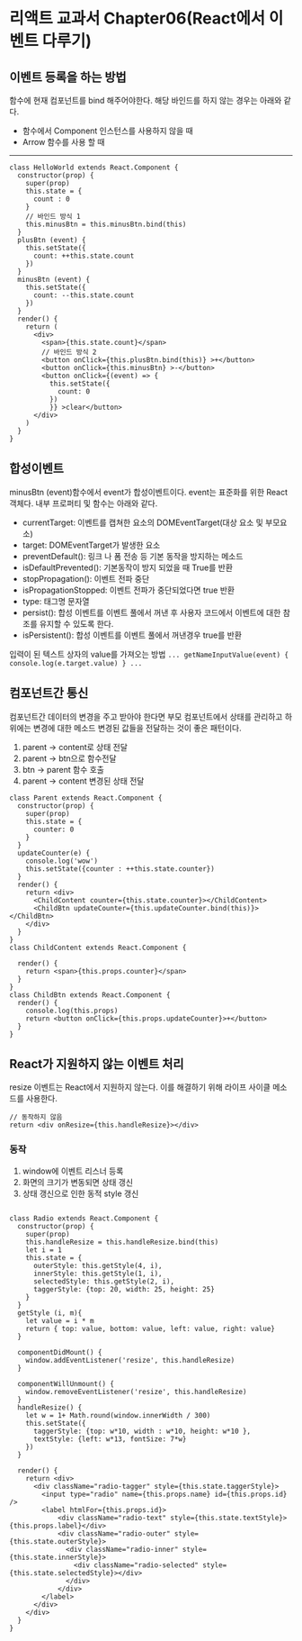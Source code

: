 # 리액트 교과서 Chapter06(React에서 이벤트 다루기)

## 이벤트 등록을 하는 방법
함수에 현재 컴포넌트를 bind 해주어야한다.
해당 바인드를 하지 않는 경우는 아래와 같다.

- 함수에서 Component 인스턴스를 사용하지 않을 때
- Arrow 함수를 사용 할 때

--- 

```
class HelloWorld extends React.Component {
  constructor(prop) {
    super(prop)
    this.state = {
      count : 0
    }
    // 바인드 방식 1
    this.minusBtn = this.minusBtn.bind(this)
  }
  plusBtn (event) {
    this.setState({
      count: ++this.state.count
    })
  }
  minusBtn (event) {
    this.setState({
      count: --this.state.count
    })
  }
  render() {
    return (
      <div>
        <span>{this.state.count}</span>
        // 바인드 방식 2
        <button onClick={this.plusBtn.bind(this)} >+</button>
        <button onClick={this.minusBtn} >-</button>
        <button onClick={(event) => {
          this.setState({
            count: 0
          })
          }} >clear</button>
      </div>
    )
  }
}
```

## 합성이벤트
minusBtn (event)함수에서 event가 합성이벤트이다.
event는 표준화를 위한 React 객체다.
내부 프로퍼티 및 함수는 아래와 같다.

- currentTarget: 이벤트를 캡쳐한 요소의 DOMEventTarget(대상 요소 및 부모요소)
- target: DOMEventTarget가 발생한 요소
- preventDefault(): 링크 나 폼 전송 등 기본 동작을 방지하는 메소드
- isDefaultPrevented(): 기본동작이 방지 되었을 때 True를 반환
- stopPropagation(): 이벤트 전파 중단
- isPropagationStopped: 이벤트 전파가 중단되었다면 true 반환
- type: 태그명 문자열
- persist(): 합성 이벤트를 이벤트 풀에서 꺼낸 후 사용자 코드에서 이벤트에 대한 참조를 유지할 수 있도록 한다.
- isPersistent(): 합성 이벤트를 이벤트 풀에서 꺼낸경우 true를 반환 

입력이 된 텍스트 상자의 value를 가져오는 방법
``
...
getNameInputValue(event) {
  console.log(e.target.value)
}
...
``

## 컴포넌트간 통신
컴포넌트간 데이터의 변경을 주고 받아야 한다면 부모 컴포넌트에서 상태를 관리하고 하위에는 변경에 대한 메소드
변경된 값들을 전달하는 것이 좋은 패턴이다.
1. parent -> content로 상태 전달
2. parent -> btn으로 함수전달
3. btn -> parent 함수 호출
4. parent -> content 변경된 상태 전달

```
class Parent extends React.Component {
  constructor(prop) {
    super(prop)
    this.state = {
      counter: 0
    }
  }
  updateCounter(e) {
    console.log('wow')
    this.setState({counter : ++this.state.counter})
  }
  render() {
    return <div>
      <ChildContent counter={this.state.counter}></ChildContent>
      <ChildBtn updateCounter={this.updateCounter.bind(this)}></ChildBtn>
    </div>
  }
}
class ChildContent extends React.Component {
  
  render() {
    return <span>{this.props.counter}</span>
  }
}
class ChildBtn extends React.Component {
  render() {
    console.log(this.props)
    return <button onClick={this.props.updateCounter}>+</button>
  }
}
```

## React가 지원하지 않는 이벤트 처리
resize 이벤트는 React에서 지원하지 않는다.
이를 해결하기 위해 라이프 사이클 메소드를 사용한다.

```
// 동작하지 않음
return <div onResize={this.handleResize}></div>
```

### 동작
1. window에 이벤트 리스너 등록
2. 화면의 크기가 변동되면 상태 갱신
3. 상태 갱신으로 인한 동적 style 갱신
```

class Radio extends React.Component {
  constructor(prop) {
    super(prop)
    this.handleResize = this.handleResize.bind(this)
    let i = 1
    this.state = {
      outerStyle: this.getStyle(4, i),
      innerStyle: this.getStyle(1, i),
      selectedStyle: this.getStyle(2, i),
      taggerStyle: {top: 20, width: 25, height: 25}
    }
  }
  getStyle (i, m){
    let value = i * m
    return { top: value, bottom: value, left: value, right: value}
  }
  
  componentDidMount() {
    window.addEventListener('resize', this.handleResize)
  }

  componentWillUnmount() {
    window.removeEventListener('resize', this.handleResize)
  }
  handleResize() {
    let w = 1+ Math.round(window.innerWidth / 300)
    this.setState({
      taggerStyle: {top: w*10, width : w*10, height: w*10 },
      textStyle: {left: w*13, fontSize: 7*w}
    })
  }

  render() {
    return <div>
      <div className="radio-tagger" style={this.state.taggerStyle}>
        <input type="radio" name={this.props.name} id={this.props.id} />
        <label htmlFor={this.props.id}>
            <div className="radio-text" style={this.state.textStyle}>{this.props.label}</div>
            <div className="radio-outer" style={this.state.outerStyle}>
              <div className="radio-inner" style={this.state.innerStyle}>
                <div className="radio-selected" style={this.state.selectedStyle}></div>
              </div>
            </div>
        </label>
      </div>
    </div>
  }
}
```
